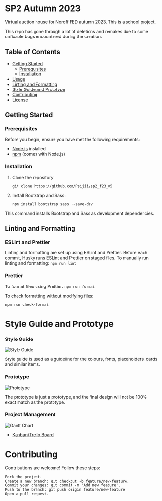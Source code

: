 # SP2 Autumn 2023

Virtual auction house for Noroff FED autumn 2023.
This is a school project.

This repo has gone through a lot of deletions and remakes due to some unfixable bugs
encountered during the creation.

## Table of Contents

- [Getting Started](#getting-started)
  - [Prerequisites](#prerequisites)
  - [Installation](#installation)
- [Usage](#usage)
- [Linting and Formatting](#linting-and-formatting)
- [Style Guide and Prototype](#style-guide-and-prototype)
- [Contributing](#contributing)
- [License](#license)

## Getting Started

### Prerequisites

Before you begin, ensure you have met the following requirements:

- [Node.js](https://nodejs.org/) installed
- [npm](https://www.npmjs.com/) (comes with Node.js)

### Installation

1. Clone the repository:

   ```git clone https://github.com/Psijii/sp2_f23_v5```

2. Install Bootstrap and Sass:

    ```npm install bootstrap sass --save-dev```

This command installs Bootstrap and Sass as development dependencies.

## Linting and Formatting
### ESLint and Prettier

Linting and formatting are set up using ESLint and Prettier. Before each commit, Husky runs ESLint and Prettier on staged files. To manually run linting and formatting:
```npm run lint```

### Prettier

To format files using Prettier:
```npm run format```

To check formatting without modifying files:

```npm run check-format```

# Style Guide and Prototype

### Style Guide

![Style Guide](styleguide.png)

Style guide is used as a guideline for the colours, fonts, placeholders, cards and similar items.

### Prototype

![Prototype](prototype.png)

The prototype is just a prototype, and the final design will not be 100% exact match as the prototype.

### Project Management

 ![Gantt Chart](/gantt.jpeg) 
- [Kanban/Trello Board](https://trello.com/invite/b/XagqUJF7/ATTIb43b60797717793b060fd76cf4a64035E3B66751/sp2-autumn-2023) 

# Contributing

Contributions are welcome! Follow these steps:

    Fork the project.
    Create a new branch: git checkout -b feature/new-feature.
    Commit your changes: git commit -m 'Add new feature'.
    Push to the branch: git push origin feature/new-feature.
    Open a pull request.
